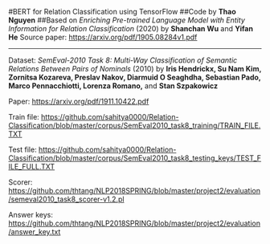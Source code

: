 #BERT for Relation Classification using TensorFlow
##Code by **Thao Nguyen**
##Based on *Enriching Pre-trained Language Model with Entity Information for  Relation Classification* (2020) by **Shanchan Wu** and **Yifan He**
Source paper: https://arxiv.org/pdf/1905.08284v1.pdf

---

Dataset: *SemEval-2010 Task 8: Multi-Way Classification  of Semantic Relations Between Pairs of Nominals* (2010) by **Iris Hendrickx, Su Nam Kim, Zornitsa Kozareva, Preslav Nakov, Diarmuid O Seaghdha, Sebastian Pado, Marco Pennacchiotti,  Lorenza Romano,** and **Stan Szpakowicz**

Paper: https://arxiv.org/pdf/1911.10422.pdf

Train file: https://github.com/sahitya0000/Relation-Classification/blob/master/corpus/SemEval2010_task8_training/TRAIN_FILE.TXT

Test file: https://github.com/sahitya0000/Relation-Classification/blob/master/corpus/SemEval2010_task8_testing_keys/TEST_FILE_FULL.TXT

Scorer: https://github.com/thtang/NLP2018SPRING/blob/master/project2/evaluation/semeval2010_task8_scorer-v1.2.pl

Answer keys: https://github.com/thtang/NLP2018SPRING/blob/master/project2/evaluation/answer_key.txt
